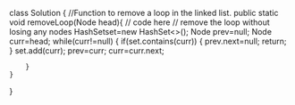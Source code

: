 
class Solution
{
    //Function to remove a loop in the linked list.
    public static void removeLoop(Node head){
        // code here
        // remove the loop without losing any nodes
        HashSet<Node>set=new HashSet<>();
        Node prev=null;
        Node curr=head;
        while(curr!=null)
        {
            if(set.contains(curr))
            {
                prev.next=null;
                return;
            }
            set.add(curr);
            prev=curr;
            curr=curr.next;
            
        }
    }
}
